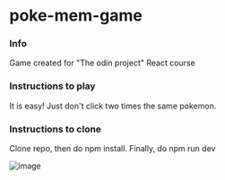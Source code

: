 # poke-mem-game
### Info
Game created for "The odin project" React course

### Instructions to play
It is easy! Just don't click two times the same pokemon.

### Instructions to clone
Clone repo, then do npm install. Finally, do npm run dev


![image](https://github.com/Agus-Coder/poke-mem-game/assets/93748858/0befd99d-0d81-4f86-85ff-1d4eb22a80f6)
